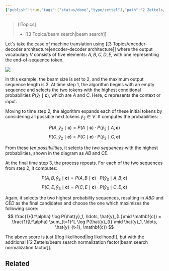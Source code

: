 ```yaml
---
{"publish":true,"tags":["status/done","type/zettel"],"path":"2 Zettels/beam search example walkthrough.md","permalink":"/2-zettels/beam-search-example-walkthrough/","PassFrontmatter":true}
---
```




> [!Topics]
> - [[3 Topics/beam search\|beam search]]

Let's take the case of machine translation using [[3 Topics/encoder-decoder architecture\|encoder-decoder architecture]] where the output vocabulary $V$ consists of five elements: ${A, B, C, D, E}$, with one representing the end-of-sequence token.

![](https://res.cloudinary.com/dcameztw9/image/upload/v1728202854/oo1hqyxd3muavnehg7pc.png)

In this example, the beam size is set to 2, and the maximum output sequence length is 3. At time step 1, the algorithm begins with an empty sequence and selects the two tokens with the highest conditional probabilities $P(\hat{y}_1 \mid \mathbf{c})$, which are $A$ and $C$. Here, $\mathbf{c}$ represents the context or input.

Moving to time step 2, the algorithm expands each of these initial tokens by considering all possible next tokens $\hat{y}_2 \in V$. It computes the probabilities:

$$
P(A, \hat{y}_2 \mid \mathbf{c}) = P(A \mid \mathbf{c})\cdot P(\hat{y}_2 \mid A, \mathbf{c})
$$
$$
P(C, \hat{y}_2 \mid \mathbf{c}) = P(C \mid \mathbf{c})\cdot P(\hat{y}_2 \mid C, \mathbf{c})
$$

From these *ten possibilities*, it selects the *two sequences* with the highest probabilities, shown in the diagram as $AB$ and $CE$.

At the final time step 3, the process repeats. For each of the two sequences from step 2, it computes:

$$
P(A, B, \hat{y}_3 \mid \mathbf{c}) = P(A, B \mid \mathbf{c})\cdot P(\hat{y}_3 \mid A, B, \mathbf{c})
$$
$$
P(C, E, \hat{y}_3 \mid \mathbf{c}) = P(C, E \mid \mathbf{c})\cdot P(\hat{y}_3 \mid C, E, \mathbf{c})
$$

Again, it selects the two highest probability sequences, resulting in $ABD$ and $CED$ as the final candidates and choose the one which maximizes the following score:
$$
\frac{1}{L^\alpha} \log P(\hat{y}_1, \ldots, \hat{y}_{L}\mid \mathbf{c}) = \frac{1}{L^\alpha} \sum_{t=1}^L \log P(\hat{y}_{t} \mid \hat{y}_1, \ldots, \hat{y}_{t-1}, \mathbf{c})
$$

The above score is just [[log likelihood\|log likelihood]], but with the additional [[2 Zettels/beam search normalization factor\|beam search normalization factor]].

## Related
